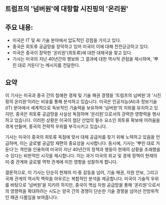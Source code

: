 ## 트럼프의 '넘버원'에 대항할 시진핑의 '온리원'

## 주요 내용:
*   미국은 IT 및 AI 기술 분야에서 압도적인 강점을 가지고 있다.
*   중국은 희토류 공급망을 장악하고 있어 미국이 이에 대해 전전긍긍하고 있다.
*   미국은 중국이 장악한 '온리원'(희토류)에 대한 대체국을 찾고 있다.
*   기사는 미국의 지난 40년간의 행보와 그 결과에 대한 역사적 관점을 제시하며, '뿌린 대로 거둔다'는 메시지를 전달한다.

## 요약
이 기사는 미국과 중국 간의 첨예한 경제 및 기술 패권 경쟁을 '트럼프의 넘버원'과 '시진핑의 온리원'이라는 비유를 통해 분석하고 있습니다. 미국은 인공지능(AI)과 정보기술(IT) 분야에서 세계적으로 독보적인 기술력을 보유하며 '넘버원'의 지위를 유지하고 있지만, 중국은 희토류 공급망을 사실상 독점하며 '온리원'으로서의 강력한 영향력을 행사하고 있습니다. 이러한 상황은 미국이 첨단 산업의 필수 요소인 희토류 확보에 어려움을 겪게 만들며, 중국의 전략적 우위를 부각시키고 있습니다.

기사는 미국이 중국의 희토류 독점에 맞서 대체 공급처를 찾기 위해 노력하고 있음을 언급하며, 이는 글로벌 공급망 재편의 중요성을 시사합니다. 동시에, 기사는 '뿌린 대로 거둔다'는 격언을 인용하여 미국의 지난 40년간의 정책과 행동이 현재의 상황을 초래했을 수 있다는 비판적인 시각을 제시합니다. 이는 과거 미국의 외교 및 경제 정책이 현재의 미·중 관계와 글로벌 역학 관계에 미친 영향을 성찰하게 합니다.

결론적으로, 이 기사는 단순히 현재의 미·중 갈등을 넘어, 기술 패권, 자원 안보, 그리고 국제 관계의 역사적 맥락을 아우르는 복합적인 분석을 제공합니다. 미국이 기술적 우위를 바탕으로 '넘버원'을 지키려 하지만, 중국이 핵심 자원 공급망을 통해 '온리원'으로서의 영향력을 확대하려는 시도는 양국 간의 경쟁이 단순한 기술 경쟁을 넘어선 전방위적인 패권 다툼임을 보여줍니다.